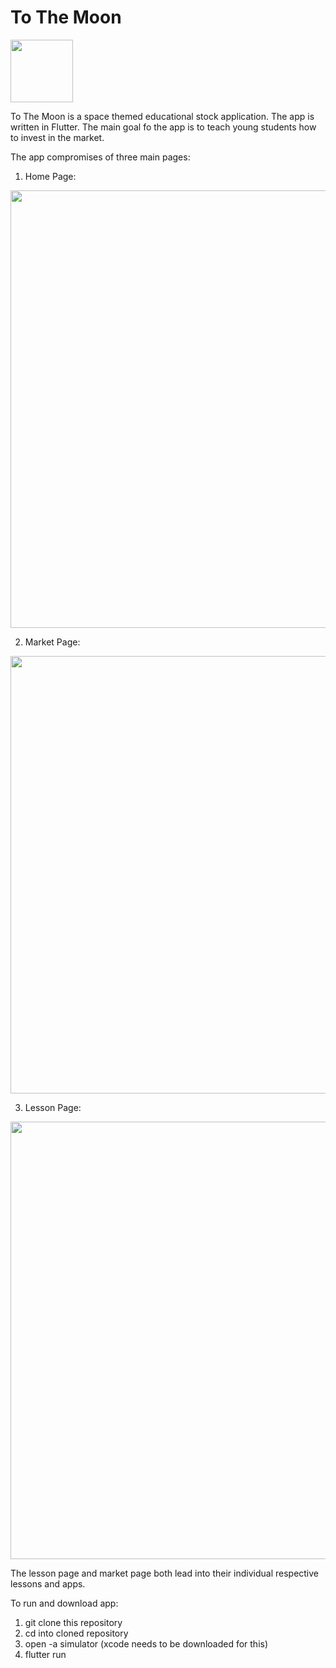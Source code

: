 # To The Moon 

<img src = "https://user-images.githubusercontent.com/29709332/210633314-cffa618e-98a7-4984-845c-c177b2ee13fd.gif"  width = "100" height = "100" > 

To The Moon is a space themed educational stock application. The app is written in Flutter. The main goal fo the app is to teach young students how to invest in the market.
 
The app compromises of three main pages:

1. Home Page: 
<img src = "https://user-images.githubusercontent.com/29709332/210634965-f4275868-3d3d-46ec-a608-261a1f1720df.png" height = "700" widht = "500">

2. Market Page:
<img src = "https://user-images.githubusercontent.com/29709332/210634994-e10edfa9-5e0e-469a-b24a-cfff1bf178ed.png" height = "700" widht = "500">

3. Lesson Page:
 <img src = "https://user-images.githubusercontent.com/29709332/210635044-96cf2bd0-247e-4d50-bbea-9b313d5db73d.png" height = "700" widht = "500">


The lesson page and market page both lead into their individual respective lessons and apps.

 To run and download app:
 1. git clone this repository
 2. cd into cloned repository
 3. open -a simulator (xcode needs to be downloaded for this)
 4. flutter run
